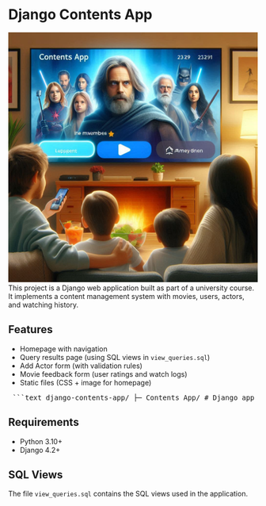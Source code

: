 # Django Contents App
![Homepage Screenshot](static/home_screen.jpg)
This project is a Django web application built as part of a university course.  
It implements a content management system with movies, users, actors, and watching history.

## Features
- Homepage with navigation
- Query results page (using SQL views in `view_queries.sql`)
- Add Actor form (with validation rules)
- Movie feedback form (user ratings and watch logs)
- Static files (CSS + image for homepage)

<pre> ```text django-contents-app/ ├─ Contents_App/ # Django app (models, views, urls) ├─ templates/ # HTML templates ├─ static/ # CSS and image files ├─ view_queries.sql # SQL views for queries ``` </pre>

## Requirements
- Python 3.10+
- Django 4.2+

## SQL Views
The file `view_queries.sql` contains the SQL views used in the application.
